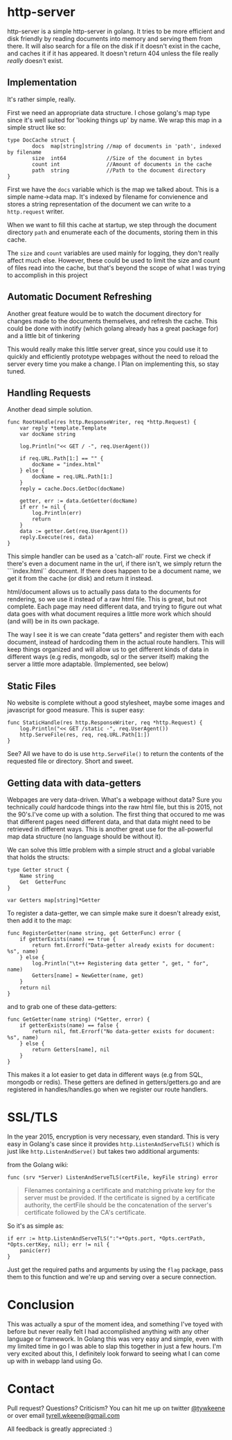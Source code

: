 # http-server
http-server is a simple http-server in golang. It tries to be more efficient and
disk friendly by reading documents into memory and serving them from there. It will
also search for a file on the disk if it doesn't exist in the cache, and caches it if
it has appeared. It doesn't return 404 unless the file really _really_ doesn't exist.

## Implementation
It's rather simple, really.

First we need an appropriate data structure. I chose golang's map type since it's well
suited for 'looking things up' by name. We wrap this map in a simple struct like so:
```
type DocCache struct {
        docs  map[string]string //map of documents in 'path', indexed by filename
        size  int64             //Size of the document in bytes
        count int               //Amount of documents in the cache
        path  string            //Path to the document directory
}
```

First we have the ```docs``` variable which is the map we talked about. This is a simple
name->data map. It's indexed by filename for convienence and stores a string representation of
the document we can write to a ```http.request``` writer. 

When we want to fill this cache at startup, we step through the document directory
```path``` and enumerate each of the documents, storing them in this cache.

The ```size``` and ```count``` variables are used mainly for logging, they don't really affect much else.
However, these could be used to limit the size and count of files read into the cache, but that's beyond the scope
of what I was trying to accomplish in this project

## Automatic Document Refreshing
Another great feature would be to watch the document directory for changes made to the documents themselves, and
refresh the cache. This could be done with inotify (which golang already has a great package for) and a little bit
of tinkering

This would really make this little server great, since you could use it to quickly and efficiently prototype
webpages without the need to reload the server every time you make a change. I Plan on implementing this, so stay tuned.

## Handling Requests
Another dead simple solution.
```
func RootHandle(res http.ResponseWriter, req *http.Request) {
	var reply *template.Template
	var docName string

	log.Println("<< GET / -", req.UserAgent())

	if req.URL.Path[1:] == "" {
		docName = "index.html"
	} else {
		docName = req.URL.Path[1:]
	}
	reply = cache.Docs.GetDoc(docName)

	getter, err := data.GetGetter(docName)
	if err != nil {
		log.Println(err)
		return
	}
	data := getter.Get(req.UserAgent())
	reply.Execute(res, data)
}
```

This simple handler can be used as a 'catch-all' route. First we check if there's even a document name in the url, if there
isn't, we simply return the ```index.html`` document. If there does happen to be a document name, we get it from the cache (or disk)
and return it instead.

html/document allows us to actually pass data to the documents for rendering, so we use it instead of a raw html file.
This is great, but not complete. Each page may need different data, and trying to figure out what data goes with what document requires a little more work which should (and will) be in its own package.

The way I see it is we can create "data getters" and register them with each document, instead of hardcoding them in the actual route handlers. This will keep things organized and will allow us to get different kinds of data in different ways (e.g redis, mongodb, sql or the server itself) making the server a little more adaptable.
(Implemented, see below)

## Static Files
No website is complete without a good stylesheet, maybe some images and javascript for good measure.
This is super easy:
```
func StaticHandle(res http.ResponseWriter, req *http.Request) {
	log.Println("<< GET /static -", req.UserAgent())
	http.ServeFile(res, req, req.URL.Path[1:])
}
```
See? All we have to do is use ```http.ServeFile()``` to return the contents of the requested file or directory.
Short and sweet.

## Getting data with data-getters
Webpages are very data-driven. What's a webpage without data? Sure you technically *could* hardcode things into the 
raw html file, but this is 2015, not the 90's.I've come up with a solution. The first thing that occured to me was 
that different pages need different data, and that data might need to be retrieved in different ways. This is another great use for the all-powerful map data structure (no language should be without it).

We can solve this little problem with a simple struct and a global variable that holds the structs:

```
type Getter struct {
	Name string
	Get  GetterFunc
}

var Getters map[string]*Getter
```

To register a data-getter, we can simple make sure it doesn't already exist, then add it to the map:
```
func RegisterGetter(name string, get GetterFunc) error {
	if getterExists(name) == true {
		return fmt.Errorf("Data-getter already exists for document: %s", name)
	} else {
		log.Println("\t++ Registering data getter ", get, " for", name)
		Getters[name] = NewGetter(name, get)
	}
	return nil
}
```

and to grab one of these data-getters:
```
func GetGetter(name string) (*Getter, error) {
	if getterExists(name) == false {
		return nil, fmt.Errorf("No data-getter exists for document: %s", name)
	} else {
		return Getters[name], nil
	}
}
```

This makes it a lot easier to get data in different ways (e.g from SQL, mongodb or redis). These getters are defined in getters/getters.go and are registered in handles/handles.go when we register our route handlers.

# SSL/TLS

In the year 2015, encryption is very necessary, even standard. This is very easy in Golang's case since it provides
```http.ListenAndServeTLS()``` which is just like ```http.ListenAndServe()``` but takes two additional arguments:

from the Golang wiki:

```func (srv *Server) ListenAndServeTLS(certFile, keyFile string) error```
> Filenames containing a certificate and matching private key for the server must be provided. If the certificate is signed by a certificate authority, the certFile should be the concatenation of the server's certificate followed by the CA's certificate.

So it's as simple as:

```
if err := http.ListenAndServeTLS(":"+*Opts.port, *Opts.certPath, *Opts.certKey, nil); err != nil {
	panic(err)
}
```

Just get the required paths and arguments by using the ```flag``` package, pass them to this function
and we're up and serving over a secure connection.

# Conclusion
This was actually a spur of the moment idea, and something I've toyed with before but never really felt I had accomplished
anything with any other language or framework. In Golang this was very easy and simple, even with my limited time in go I was
able to slap this together in just a few hours. I'm very excited about this, I definitely look forward to seeing what I can come up
with in webapp land using Go.


# Contact
Pull request? Questions? Criticism? You can hit me up on twitter [@tywkeene](https://twitter.com/tywkeene) or over email <tyrell.wkeene@gmail.com>

All feedback is greatly appreciated :)
